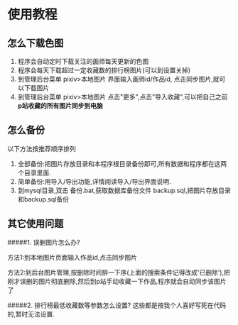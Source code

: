 # 使用教程
## 怎么下载色图
1. 程序会自动定时下载关注的画师每天更新的色图
2. 程序会每天下载超过一定收藏数的排行榜图片(可以到设置关掉)
3. 到管理后台菜单 pixiv>本地图片 界面输入画师id/作品id, 点击同步图片,就可以下载图片
4. 到管理后台菜单 pixiv>本地图片 点击"更多",点击"导入收藏",可以把自己之前**p站收藏的所有图片同步到电脑**

## 怎么备份
  以下方法按推荐顺序排列
  
1. 全部备份:把图片存放目录和本程序根目录备份即可,所有数据和程序都在这两个目录里面.
2. 简单备份:用导入/导出功能,详情阅读导入/导出界面说明.
3. 到mysql目录,双击 备份.bat,获取数据库备份文件 backup.sql,把图片存放目录和backup.sql备份

## 其它使用问题
#####1. 误删图片怎么办?

   方法1:到本地图片页面输入作品id,点击同步图片
   
   方法2:到后台图片管理,按删除时间排一下序(上面的搜索条件记得改成'已删除'),把刚才误删的图片彻底删除,然后到p站手动收藏一下作品,程序就会自动同步该图片了

#####2. 排行榜最低收藏数等参数怎么设置?
   这些都是按我个人喜好写死在代码的,暂时无法设置.